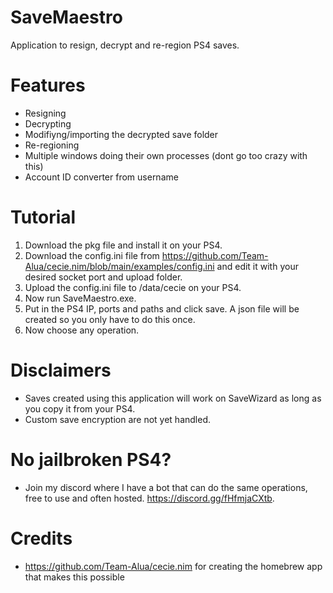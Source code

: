 # SaveMaestro
Application to resign, decrypt and re-region PS4 saves.

# Features
- Resigning
- Decrypting
- Modifiyng/importing the decrypted save folder
- Re-regioning
- Multiple windows doing their own processes (dont go too crazy with this)
- Account ID converter from username

# Tutorial
1. Download the pkg file and install it on your PS4.
2. Download the config.ini file from https://github.com/Team-Alua/cecie.nim/blob/main/examples/config.ini and edit it with your desired socket port and upload folder.
3. Upload the config.ini file to /data/cecie on your PS4.
4. Now run SaveMaestro.exe.
5. Put in the PS4 IP, ports and paths and click save. A json file will be created so you only have to do this once.
6. Now choose any operation.

# Disclaimers
- Saves created using this application will work on SaveWizard as long as you copy it from your PS4.
- Custom save encryption are not yet handled.

# No jailbroken PS4?
- Join my discord where I have a bot that can do the same operations, free to use and often hosted. https://discord.gg/fHfmjaCXtb.

# Credits
- https://github.com/Team-Alua/cecie.nim for creating the homebrew app that makes this possible
